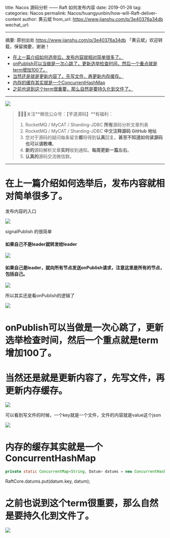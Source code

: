 title: Nacos 源码分析 —— Raft 如何发布内容
date: 2019-01-26
tag:
categories: Nacos
permalink: Nacos/huangyunbin/how-will-Raft-deliver-content
author: 黄云斌
from_url: https://www.jianshu.com/p/3e40376a34db
wechat_url: 

-------

摘要: 原创出处 https://www.jianshu.com/p/3e40376a34db 「黄云斌」欢迎转载，保留摘要，谢谢！

- [在上一篇介绍如何选举后，发布内容就相对简单很多了。](http://www.iocoder.cn/Nacos/huangyunbin/how-will-Raft-deliver-content/)
- [onPublish可以当做是一次心跳了，更新选举检查时间，然后一个重点就是term增加100了。](http://www.iocoder.cn/Nacos/huangyunbin/how-will-Raft-deliver-content/)
- [当然还是就是更新内容了，先写文件，再更新内存缓存。](http://www.iocoder.cn/Nacos/huangyunbin/how-will-Raft-deliver-content/)
- [内存的缓存其实就是一个ConcurrentHashMap](http://www.iocoder.cn/Nacos/huangyunbin/how-will-Raft-deliver-content/)
- [之前也说到这个term很重要，那么自然是要持久化到文件了。](http://www.iocoder.cn/Nacos/huangyunbin/how-will-Raft-deliver-content/)

-------

![](http://www.iocoder.cn/images/common/wechat_mp_2017_07_31.jpg)

> 🙂🙂🙂关注**微信公众号：【芋道源码】**有福利：
> 1. RocketMQ / MyCAT / Sharding-JDBC **所有**源码分析文章列表
> 2. RocketMQ / MyCAT / Sharding-JDBC **中文注释源码 GitHub 地址**
> 3. 您对于源码的疑问每条留言**都**将得到**认真**回复。**甚至不知道如何读源码也可以请教噢**。
> 4. **新的**源码解析文章**实时**收到通知。**每周更新一篇左右**。
> 5. **认真的**源码交流微信群。

-------

# 在上一篇介绍如何选举后，发布内容就相对简单很多了。

发布内容的入口

![](http:///upload-images.jianshu.io/upload_images/7835103-5dd6dfd8d9c00a1a.png)

signalPublish 的很简单

#### 如果自己不是leader就转发给leader

![](http:///upload-images.jianshu.io/upload_images/7835103-65eff3bf82dea3b5.png)

#### 如果自己是leader，就向所有节点发送onPublish请求，注意这里是所有的节点，包括自己。

![](http:///upload-images.jianshu.io/upload_images/7835103-af73bcd909d94638.png)

所以其实还是看onPublish的逻辑了

![](http:///upload-images.jianshu.io/upload_images/7835103-1a7194182a0d85a7.png)

# onPublish可以当做是一次心跳了，更新选举检查时间，然后一个重点就是term增加100了。

# 当然还是就是更新内容了，先写文件，再更新内存缓存。

![](http:///upload-images.jianshu.io/upload_images/7835103-fa1cf20652d8e848.png)

可以看到写文件的时候，一个key就是一个文件，文件的内容就是value这个json

![](http:///upload-images.jianshu.io/upload_images/7835103-f930306ea68e8cff.png)

# 内存的缓存其实就是一个ConcurrentHashMap

```Java
private static ConcurrentMap<String, Datum> datums = new ConcurrentHashMap<String, Datum>();
```

RaftCore.datums.put(datum.key, datum);

# 之前也说到这个term很重要，那么自然是要持久化到文件了。

![](http:///upload-images.jianshu.io/upload_images/7835103-f9add0898f5c3db9.png)
          

